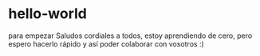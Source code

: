 # hello-world
para empezar
Saludos cordiales a todos, estoy aprendiendo de cero, pero espero hacerlo rápido y así poder colaborar con vosotros :)
